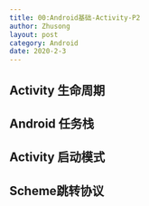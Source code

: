 ```yaml
---
title: 00:Android基础-Activity-P2
author: Zhusong
layout: post
category: Android
date: 2020-2-3
---
```



## Activity 生命周期

## Android 任务栈

## Activity 启动模式

## Scheme跳转协议